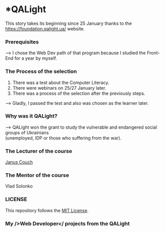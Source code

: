 # *QALight
This story takes its beginning since 25 January thanks to the https://foundation.qalight.ua/ website.

### Prerequisites
--> I chose the Web Dev path of that program because I studied the Front-End for a year by myself.

### The Process of the selection 
1. There was a test about the Computer Literacy. <br>
2. There were webinars on 25/27 January later. <br>
3. There was a process of the selection after the previously steps. <br>

--> Gladly, I passed the test and also was chosen as the learner later.

### Why was it QALight?
--> QALight won the grant to study the vulnerable and endangered social groups of Ukrainians <br> (unemployed, IDP or those who suffering from the war).

### The Lecturer of the course
<a href="https://github.com/couchjanus">Janus Couch</a>

### The Mentor of the course
Vlad Solonko

### LICENSE
This repository follows the <a href="https://github.com/couchjanus/web-dev-exercises/blob/main/LICENSE">MIT License</a>.


### My />Web Developer</ projects from the QALight